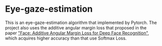 # Eye-gaze-estimation
This is an eye-gaze-estimation algorithm that implemented by Pytorch. The project also uses the additive angular margin loss that proposed in the paper ["Face: Additive Angular Margin Loss for Deep Face Recognition"](https://arxiv.org/abs/1801.07698), which acquires higher accuracy than that use Softmax Loss.
